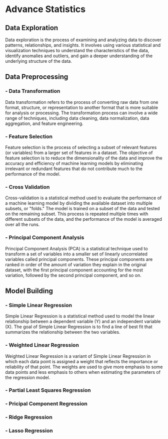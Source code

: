 # Advance Statistics

## Data Exploration
Data exploration is the process of examining and analyzing data to discover patterns, relationships, and insights. It involves using various statistical and visualization techniques to understand the characteristics of the data, identify anomalies and outliers, and gain a deeper understanding of the underlying structure of the data.

## Data Preprocessing
### - Data Transformation
Data transformation refers to the process of converting raw data from one format, structure, or representation to another format that is more suitable for analysis or processing. The transformation process can involve a wide range of techniques, including data cleaning, data normalization, data aggregation, and feature engineering.

### - Feature Selection
Feature selection is the process of selecting a subset of relevant features (or variables) from a larger set of features in a dataset. The objective of feature selection is to reduce the dimensionality of the data and improve the accuracy and efficiency of machine learning models by eliminating irrelevant or redundant features that do not contribute much to the performance of the model.

### - Cross Validation
Cross-validation is a statistical method used to evaluate the performance of a machine learning model by dividing the available dataset into multiple subsets, or "folds." The model is trained on a subset of the data and tested on the remaining subset. This process is repeated multiple times with different subsets of the data, and the performance of the model is averaged over all the runs.

### - Principal Component Analysis
Principal Component Analysis (PCA) is a statistical technique used to transform a set of variables into a smaller set of linearly uncorrelated variables called principal components. These principal components are ranked in order of the amount of variation they explain in the original dataset, with the first principal component accounting for the most variation, followed by the second principal component, and so on.

## Model Building
### - Simple Linear Regression
Simple Linear Regression is a statistical method used to model the linear relationship between a dependent variable (Y) and an independent variable (X). The goal of Simple Linear Regression is to find a line of best fit that summarizes the relationship between the two variables.

### - Weighted Linear Regression
Weighted Linear Regression is a variant of Simple Linear Regression in which each data point is assigned a weight that reflects the importance or reliability of that point. The weights are used to give more emphasis to some data points and less emphasis to others when estimating the parameters of the regression model.

### - Partial Least Squares Regression

### - Pricipal Component Regression

### - Ridge Regression

### - Lasso Regression
